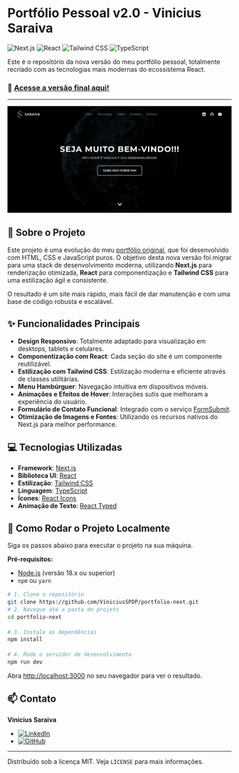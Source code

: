 # Portfólio Pessoal v2.0 - Vinicius Saraiva

![Next.js](https://img.shields.io/badge/next.js-000000?style=for-the-badge&logo=nextdotjs&logoColor=white)
![React](https://img.shields.io/badge/React-20232A?style=for-the-badge&logo=react&logoColor=61DAFB)
![Tailwind CSS](https://img.shields.io/badge/Tailwind_CSS-38B2AC?style=for-the-badge&logo=tailwind-css&logoColor=white)
![TypeScript](https://img.shields.io/badge/TypeScript-007ACC?style=for-the-badge&logo=typescript&logoColor=white)

Este é o repositório da nova versão do meu portfólio pessoal, totalmente recriado com as tecnologias mais modernas do ecossistema React.

### 🚀 **[Acesse a versão final aqui!](https://s4r41va.com)**

---

![Prévia do Projeto](https://raw.githubusercontent.com/ViniciusSPDP/portfolio-next/main/public/IMGS/Capa.png)

## 📝 Sobre o Projeto

Este projeto é uma evolução do meu [portfólio original](https://delightful-bunny-9beafa.netlify.app/), que foi desenvolvido com HTML, CSS e JavaScript puros. O objetivo desta nova versão foi migrar para uma stack de desenvolvimento moderna, utilizando **Next.js** para renderização otimizada, **React** para componentização e **Tailwind CSS** para uma estilização ágil e consistente.

O resultado é um site mais rápido, mais fácil de dar manutenção e com uma base de código robusta e escalável.

## ✨ Funcionalidades Principais

-   **Design Responsivo**: Totalmente adaptado para visualização em desktops, tablets e celulares.
-   **Componentização com React**: Cada seção do site é um componente reutilizável.
-   **Estilização com Tailwind CSS**: Estilização moderna e eficiente através de classes utilitárias.
-   **Menu Hambúrguer**: Navegação intuitiva em dispositivos móveis.
-   **Animações e Efeitos de Hover**: Interações sutis que melhoram a experiência do usuário.
-   **Formulário de Contato Funcional**: Integrado com o serviço [FormSubmit](https://formsubmit.co/).
-   **Otimização de Imagens e Fontes**: Utilizando os recursos nativos do Next.js para melhor performance.

## 💻 Tecnologias Utilizadas

-   **Framework**: [Next.js](https://nextjs.org/)
-   **Biblioteca UI**: [React](https://reactjs.org/)
-   **Estilização**: [Tailwind CSS](https://tailwindcss.com/)
-   **Linguagem**: [TypeScript](https://www.typescriptlang.org/)
-   **Ícones**: [React Icons](https://react-icons.github.io/react-icons/)
-   **Animação de Texto**: [React Typed](https://www.npmjs.com/package/react-typed)

## 🏁 Como Rodar o Projeto Localmente

Siga os passos abaixo para executar o projeto na sua máquina.

**Pré-requisitos:**
-   [Node.js](https://nodejs.org/en/) (versão 18.x ou superior)
-   `npm` ou `yarn`

```bash
# 1. Clone o repositório
git clone https://github.com/ViniciusSPDP/portfolio-next.git
# 2. Navegue até a pasta do projeto
cd portfolio-next

# 3. Instale as dependências
npm install

# 4. Rode o servidor de desenvolvimento
npm run dev
```

Abra [http://localhost:3000](http://localhost:3000) no seu navegador para ver o resultado.

## 📫 Contato

**Vinicius Saraiva**

-   [![LinkedIn](https://img.shields.io/badge/LinkedIn-0077B5?style=for-the-badge&logo=linkedin&logoColor=white)](https://www.linkedin.com/in/vinicius-saraiva-55255a199/)
-   [![GitHub](https://img.shields.io/badge/GitHub-100000?style=for-the-badge&logo=github&logoColor=white)](https://github.com/ViniciusSPDP)

---

Distribuído sob a licença MIT. Veja `LICENSE` para mais informações.